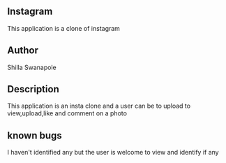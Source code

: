 ## Instagram

This application is a clone of instagram

## Author

Shilla Swanapole

## Description

This application is an insta clone and a user can be to upload to view,upload,like and comment on a photo

## known bugs

I haven't identified any but the user is welcome to view and identify if any
